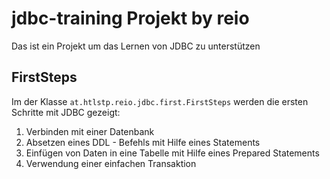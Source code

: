 # jdbc-training Projekt by reio
Das ist ein Projekt um das Lernen von JDBC zu unterstützen

## FirstSteps
Im der Klasse ``at.htlstp.reio.jdbc.first.FirstSteps`` werden die ersten Schritte mit JDBC gezeigt:

1. Verbinden mit einer Datenbank
2. Absetzen eines DDL - Befehls mit Hilfe eines Statements
3. Einfügen von Daten in eine Tabelle mit Hilfe eines Prepared Statements
4. Verwendung einer einfachen Transaktion

